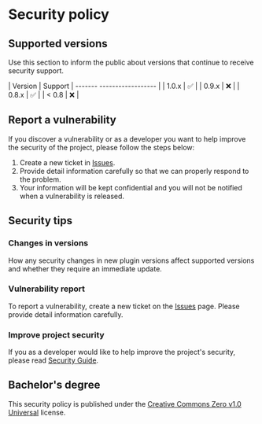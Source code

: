 # Security policy

## Supported versions

Use this section to inform the public about versions that continue to receive security support.

| Version | Support
| ------- ------------------ |
| 1.0.x | :white_check_mark: |
| 0.9.x | :x: |
| 0.8.x | :white_check_mark: |
| < 0.8 | :x: |

## Report a vulnerability

If you discover a vulnerability or as a developer you want to help improve the security of the project, please follow the steps below:

1. Create a new ticket in [Issues](https://github.com/lordwebiran/VC-Gold-Price/issues).
2. Provide detail information carefully so that we can properly respond to the problem.
3. Your information will be kept confidential and you will not be notified when a vulnerability is released.

## Security tips

### Changes in versions

How any security changes in new plugin versions affect supported versions and whether they require an immediate update.

### Vulnerability report

To report a vulnerability, create a new ticket on the [Issues](https://github.com/lordwebiran/VC-Gold-Price/issues) page. Please provide detail information carefully.

### Improve project security

If you as a developer would like to help improve the project's security, please read [Security Guide](https://github.com/lordwebiran/VC-Gold-Price/security/policy).

## Bachelor's degree

This security policy is published under the [Creative Commons Zero v1.0 Universal](https://creativecommons.org/publicdomain/zero/1.0/) license.
